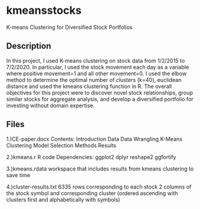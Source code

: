# kmeansstocks
K-means Clustering for Diversified Stock Portfolios

## Description
In this project, I used K-means clustering on stock data from 1/2/2015 to 7/2/2020. In particular, I used the stock movement each day as a variable where positive movement=1 and all other movement=0. I used the elbow method to determine the optimal number of clusters (k=40), euclidean distance and used the kmeans clustering function in R. The overall objectives for this project were to discover novel stock relationships, group similar stocks for aggregate analysis, and develop a diversified portfolio for investing without domain expertise.

## Files
1.)CE-paper.docx
Contents:
Introduction
Data 
Data Wrangling
K-Means Clustering
Model Selection
Methods
Results

2.)kmeans.r
R code
Dependencies:
ggplot2
dplyr
reshape2
ggfortify

3.)kmeans.rdata
workspace that includes results from kmeans clustering to save time

4.)cluster-results.txt
6335 rows corresponding to each stock
2 columns of the stock symbol and corresponding cluster (ordered ascending with clusters first and alphabetically with symbols)
